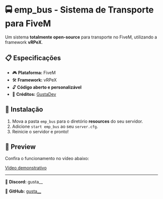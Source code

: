 # 🚍 emp_bus - Sistema de Transporte para FiveM

Um sistema **totalmente open-source** para transporte no FiveM, utilizando a framework **vRPeX**.  

## 📋 Especificações
- 🎮 **Plataforma:** FiveM  
- 🛠️ **Framework:** vRPeX  
- 🔓 **Código aberto e personalizável**  
- 👤 **Créditos:** [GustaDev](https://github.com/guamr)  

## 🔧 Instalação
1. Mova a pasta `emp_bus` para o diretório **resources** do seu servidor.  
2. Adicione `start emp_bus` ao seu `server.cfg`.  
3. Reinicie o servidor e pronto!  

## 🎥 Preview  
Confira o funcionamento no vídeo abaixo:  

[Vídeo demonstrativo](https://youtu.be/IGV3dgERCNE)

---  
💬 **Discord:** gusta__

🔗 **GitHub:** [gusta__](https://github.com/guamr)  
